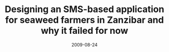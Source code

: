 ---
abstract: ''
authors:
- Martin Konzett
- Martin Tomitsch
- Thomas Grechenig
date: '2009-08-24'
featured: false
links:
- name: Publik
  url: https://publik.tuwien.ac.at/showentry.php?ID=183634&lang=2
publication: 'Vortrag: NTERACT 2009 Workshop on Ethics, Roles & Relationships in Interaction
  Design in Developing Regions, Uppsala, Sweden (eingeladen); 24.08.2009 - 25.08.2009;
  in: "INTERACT 2009 Workshop on Ethics, Roles & Relationships in Interaction Design
  in Developing Regions", (2009), 2 S'
publication_types:
- '1'
publishDate: '2009-08-24'
title: Designing an SMS-based application for seaweed farmers in Zanzibar and why
  it failed for now
url_pdf: ''
---